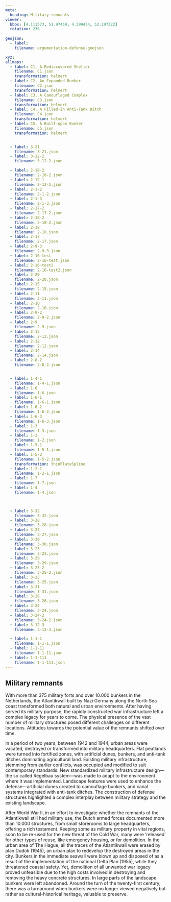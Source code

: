 ```yaml
---
meta:
  heading: Military remnants
viewer:
  bbox: [4.111573, 51.97459, 4.399454, 52.197322]
  rotation: 236
  
geojson:
  - label:
    filename: argumentation-defense.geojson

xyz:
allmaps:
  - label: C1, A Rediscovered Shelter
    filename: C1.json
    transformation: helmert
  - label: C2, An Expanded Bunker
    filename: C2.json
    transformation: helmert
  - label: C3, A Camouflaged Complex
    filename: C3.json
    transformation: helmert
  - label: C4, A Filled-in Anti-Tank Ditch
    filename: C4.json
    transformation: helmert
  - label: C5, A Built-upon Bunker
    filename: C5.json
    transformation: helmert


  - label: 3-21
    filename: 3-21.json
  - label: 3-12-2
    filename: 3-12-2.json

  - label: 2-18-2
    filename: 2-18-2.json
  - label: 2-12-1
    filename: 2-12-1.json
  - label: 2-1-2
    filename: 2-1-2.json
  - label: 2-1-3
    filename: 2-1-3.json
  - label: 2-17-2
    filename: 2-17-2.json
  - label: 2-18-2
    filename: 2-18-2.json
  - label: 2-18
    filename: 2-18.json
  - label: 2-17
    filename: 2-17.json
  - label: 2-9-3
    filename: 2-9-3.json
  - label: 2-16-test
    filename: 2-16-test.json
  - label: 2-16-test2
    filename: 2-16-test2.json
  - label: 2-20
    filename: 2-20.json
  - label: 2-15
    filename: 2-15.json
  - label: 2-11
    filename: 2-11.json
  - label: 2-10
    filename: 2-10.json
  - label: 2-9-2
    filename: 2-9-2.json
  - label: 2-9
    filename: 2-9.json
  - label: 2-13
    filename: 2-13.json
  - label: 2-12
    filename: 2-12.json
  - label: 2-14
    filename: 2-14.json
  - label: 2-8-2
    filename: 2-8-2.json


  - label: 1-4-1
    filename: 1-4-1.json
  - label: 1-6
    filename: 1-6.json
  - label: 1-6-1
    filename: 1-6-1.json
  - label: 1-6-2
    filename: 1-6-2.json
  - label: 1-6-3
    filename: 1-6-3.json
  - label: 1-3
    filename: 1-3.json
  - label: 1-2
    filename: 1-2.json
  - label: 1-5-1
    filename: 1-5-1.json
  - label: 1-5-2
    filename: 1-5-2.json
    transformation: thinPlateSpline
  - label: 1-2-1
    filename: 1-2-1.json
  - label: 1-7
    filename: 1-7.json
  - label: 1-4
    filename: 1-4.json

  

  - label: 3-32
    filename: 3-32.json
  - label: 3-28
    filename: 3-28.json
  - label: 3-27
    filename: 3-27.json
  - label: 3-30
    filename: 3-30.json
  - label: 3-23
    filename: 3-23.json
  - label: 3-29
    filename: 3-29.json
  - label: 3-25-2
    filename: 3-25-2.json
  - label: 3-25
    filename: 3-25.json
  - label: 3-31
    filename: 3-31.json
  - label: 3-26
    filename: 3-26.json
  - label: 3-24
    filename: 3-24.json
  - label: 3-24-2
    filename: 3-24-2.json
  - label: 3-12-3
    filename: 3-12-3.json

  - label: 1-1-1
    filename: 1-1-1.json
  - label: 1-1-11
    filename: 1-1-11.json
  - label: 1-1-111
    filename: 1-1-111.json
---
```


## Military remnants

With more than 375 military forts and over 10.000 bunkers in the Netherlands, the Atlantikwall built by Nazi Germany along the North Sea coast transformed both natural and urban environments. After having served its military purpose, the rapidly constructed war infrastructure left a complex legacy for years to come. The physical presence of the vast number of military structures posed different challenges on different locations. Attitudes towards the potential value of the remnants shifted over time.

In a period of two years, between 1942 and 1944, urban areas were vacated, destroyed or transformed into military headquarters. Flat peatlands were turned into fortified zones, with artificial dunes, bunkers, and anti-tank ditches dominating agricultural land. Existing military infrastructure, stemming from earlier conflicts, was occupied and modified to suit contemporary standards. New standardized military infrastructure design—the so called Regelbau system—was made to adapt to the environment where it was implemented. Landscape features were used to enhance the defense—artificial dunes created to camouflage bunkers, and canal systems integrated with anti-tank ditches. The construction of defense structures highlighted a complex interplay between military strategy and the existing landscape.

After World War II, in an effort to investigate whether the remnants of the Atlantikwall still had military use, the Dutch armed forces documented more than 10.000 structures, from small storerooms to large headquarters, offering a rich testament. Keeping some as military property in vital regions, soon to be re-used for the new threat of the Cold War, many were ‘released’ for other types of reuse, like emergency housing, or for demolition. In the urban area of The Hague, all the traces of the Atlantikwall were erased by plan Dudok (1945), an urban plan to redevelop the destroyed areas in the city. Bunkers in the immediate seawall were blown up and disposed of as a result of the implementation of the national Delta Plan (1955), while they threatened coastal safety. Yet, demolition of all unwanted war legacy proved unfeasible due to the high costs involved in destroying and removing the heavy concrete structures. In large parts of the landscape bunkers were left abandoned. Around the turn of the twenty-first century, there was a turnaround when bunkers were no longer viewed negatively but rather as cultural-historical heritage, valuable to preserve.

